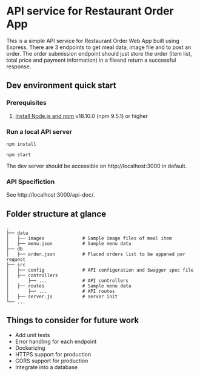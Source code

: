 # API service for Restaurant Order App
This is a simple API service for Restaurant Order Web App built using Express. There are 3 endpoints to get meal data, image file and to post an order. The order submission endpoint should just store the order (item list, total price and payment information) in a fileand return a successful response.

## Dev environment quick start

### Prerequisites

1. [Install Node.js and npm](https://nodejs.org/en/download/) v18.10.0 (npm 9.5.1) or higher

### Run a local API server

`npm install`

`npm start`

The dev server should be accessible on http://localhost:3000 in default. 

### API Specifiction
 See http://localhost:3000/api-doc/.

## Folder structure at glance

    .
    ├── data
    │   ├── images              # Sample image files of meal item 
    │   ├── menu.json           # Sample menu data
    ├── db
    │   ├── order.json          # Placed orders list to be appened per request 
    ├── src
    │   ├── config              # API configuration and Swagger spec file
    │   ├── controllers         
    │       ├── ...             # API controllers
    │   ├── routes              # Sample menu data
    │       ├── ...             # API routes
    │   ├── server.js           # server init
    └── ...
    
## Things to consider for future work
- Add unit tests
- Error handling for each endpoint
- Dockerizing
- HTTPS support for production
- CORS support for production
- Integrate into a database 
